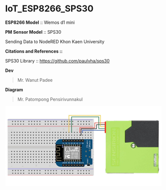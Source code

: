 # IoT_ESP8266_SPS30

**ESP8266 Model** :: Wemos d1 mini

**PM Sensor Model** :: SPS30

Sending Data to NodeRED Khon Kaen University

**Citations and References ::**

SPS30 Library :: https://github.com/paulvha/sps30

**Dev**
> Mr. Wanut Padee

**Diagram**
> Mr. Patompong Pensirivunnakul

![image](https://github.com/khon-kaen-university/IoT_ESP8266_SPS30/blob/master/wemos-sps30-wiring.jpg)
